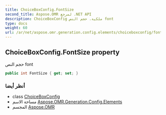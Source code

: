 ```yaml
---
title: ChoiceBoxConfig.FontSize
second_title: Aspose.OMR لمرجع .NET API
description: ChoiceBoxConfig ملكية. حجم النص font
type: docs
weight: 60
url: /ar/net/aspose.omr.generation.config.elements/choiceboxconfig/fontsize/
---
```

## ChoiceBoxConfig.FontSize property

حجم النص font

```csharp
public int FontSize { get; set; }
```

### أنظر أيضا

* class [ChoiceBoxConfig](../)
* مساحة الاسم [Aspose.OMR.Generation.Config.Elements](../../choiceboxconfig/)
* المجسم [Aspose.OMR](../../../)


